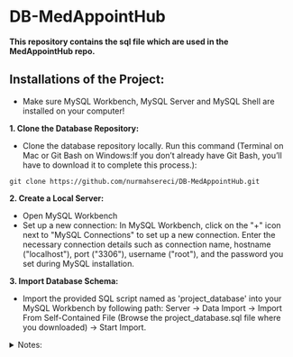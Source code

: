 ﻿# DB-MedAppointHub
**This repository contains the sql file which are used in the MedAppointHub repo.**

## Installations of the Project:
- Make sure MySQL Workbench, MySQL Server and MySQL Shell are installed on your computer!

**1. Clone the Database Repository:**
- Clone the database repository locally. Run this command (Terminal on Mac or Git Bash on Windows:If you don’t already have Git Bash, you’ll have to download it to complete this process.):
```
git clone https://github.com/nurmahsereci/DB-MedAppointHub.git
```

**2. Create a Local Server:**
- Open MySQL Workbench
- Set up a new connection: In MySQL Workbench, click on the "+" icon next to "MySQL Connections" to set up a new connection. Enter the necessary connection details such as connection name, hostname ("localhost"), port ("3306"), username ("root"), and the password you set during MySQL installation.

**3. Import Database Schema:**
- Import the provided SQL script named as 'project_database' into your MySQL Workbench by following path: Server -> Data Import -> Import From Self-Contained File (Browse the project_database.sql file where you downloaded) -> Start Import.

<details> 
<summary> Notes:</summary>
    
* There is relatively little data in the database, so a large amount of data can be imported.
* DoctorAvailability table includes the dates until end of the May 2024, so in order for the website to work after May, the DoctorAvailability table in the database must be updated.
</details>


